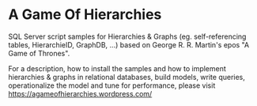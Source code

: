 # A Game Of Hierarchies
SQL Server script samples for Hierarchies &amp; Graphs (eg. self-referencing tables, HierarchieID, GraphDB, ...) based on George R. R. Martin's epos "A Game of Thrones".

For a description, how to install the samples and how to implement hierarchies & graphs in relational databases, build models, write queries, operationalize the model and tune for performance, please visit
https://agameofhierarchies.wordpress.com/
